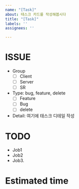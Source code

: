 ```yaml
---
name: "[Task]"
about: 태스크 카드를 작성해봅시다
title: "[Task]"
labels: ''
assignees: ''

---
```


# ISSUE
* Group
   - [ ]  Client
   - [ ]  Server
   - [ ]  SR

* Type: bug, feature, delete
   - [ ]  Feature
   - [ ]  Bug
   - [ ]  delete

* Detail: 여기에 태스크 디테일 작성


# TODO
 * Job1
 * Job2
 * Job3.  

# Estimated time
